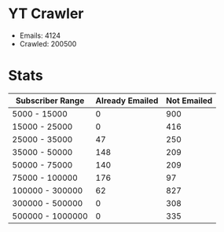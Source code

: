 # YT Crawler
- Emails: 4124
- Crawled: 200500

# Stats
| Subscriber Range  | Already Emailed | Not Emailed |
|-------|-------|-------|
| 5000 - 15000 | 0 | 900 |
| 15000 - 25000 | 0 | 416 |
| 25000 - 35000 | 47 | 250 |
| 35000 - 50000 | 148 | 209 |
| 50000 - 75000 | 140 | 209 |
| 75000 - 100000 | 176 | 97 |
| 100000 - 300000 | 62 | 827 |
| 300000 - 500000 | 0 | 308 |
| 500000 - 1000000 | 0 | 335 |
